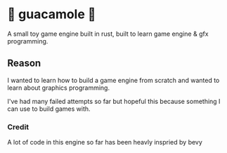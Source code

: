 # 🥑 guacamole 🥑
A small toy game engine built in rust, built to learn game engine &amp; gfx programming.


## Reason
I wanted to learn how to build a game engine from scratch and wanted to learn about graphics programming.

I've had many failed attempts so far but hopeful this because something I can use to build games with.




### Credit
A lot of code in this engine so far has been heavly inspried by bevy
